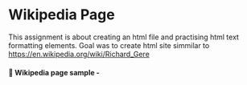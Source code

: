 
# Wikipedia Page

This assignment is about creating an html file and practising html text formatting elements. Goal was to create html site simmilar to https://en.wikipedia.org/wiki/Richard_Gere



<h4>🔹 Wikipedia page sample - <a href="https://simonakom.github.io/wikipedia-page/richard-gere.html</a><h4>
